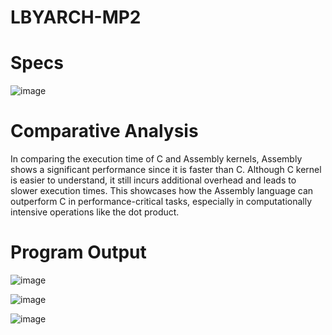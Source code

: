 # LBYARCH-MP2

# Specs
![image](https://github.com/user-attachments/assets/bc2469f6-4e7b-418c-9712-bc25ad18805c)

# Comparative Analysis 
In comparing the execution time of C and Assembly kernels, Assembly shows a significant performance since it is faster than C. Although C kernel is easier to understand, it still incurs additional overhead and leads to slower execution times. This showcases how the Assembly language can outperform C in performance-critical tasks, especially in computationally intensive operations like the dot product.

# Program Output

![image](https://github.com/user-attachments/assets/e8df56b6-1530-4c7c-8529-96c388aee16b)

![image](https://github.com/user-attachments/assets/9a15bbe1-04e2-4a76-92b2-e5e21d9feb5a)

![image](https://github.com/user-attachments/assets/323340a4-6270-408e-ab6e-9348dd3fbf34)
